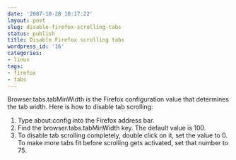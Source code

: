 ```yaml
---
date: '2007-10-28 10:17:22'
layout: post
slug: disable-firefox-scrolling-tabs
status: publish
title: Disable Firefox scrolling tabs
wordpress_id: '16'
categories:
- linux
tags:
- firefox
- tabs
---
```


Browser.tabs.tabMinWidth is the Firefox configuration value that determines the tab width. Here is how to disable tab scrolling:

1. Type about:config into the Firefox address bar.
2. Find the browser.tabs.tabMinWidth key. The default value is 100.
3. To disable tab scrolling completely, double click on it, set the value to 0. To make more tabs fit before scrolling gets activated, set that number to 75.

